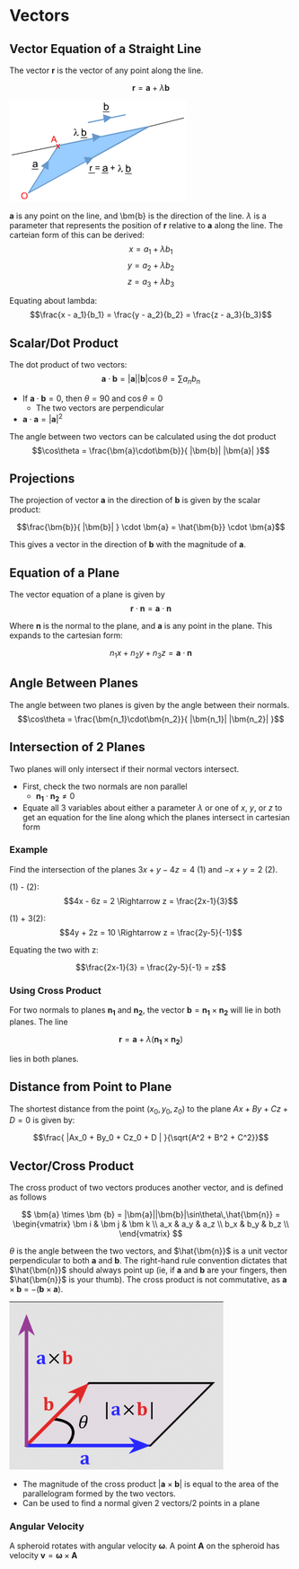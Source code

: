 # Vectors

## Vector Equation of a Straight Line

The vector $\bm{r}$ is the vector of any point along the line.

$$\bm{r} = \bm{a} + \lambda\bm{b}$$

![](./img/vec-line.png)

$\bm{a}$ is any point on the line, and \bm{b} is the direction of the line. $\lambda$ is a parameter that represents the position of $\bm{r}$ relative to $\bm{a}$ along the line. The carteian form of this can be derived:
$$x = a_1 + \lambda b_1$$
$$y = a_2 + \lambda b_2$$
$$z = a_3 + \lambda b_3$$

Equating about lambda:
$$\frac{x - a_1}{b_1} = \frac{y - a_2}{b_2} = \frac{z - a_3}{b_3}$$

## Scalar/Dot Product

The dot product of two vectors:
$$\bm{a} \cdot \bm{b} = |\bm{a}||\bm{b}|\cos\theta = \sum a_n b_n$$

- If $\bm{a} \cdot \bm{b} = 0$, then $\theta = 90$ and $\cos\theta = 0$
  - The two vectors are perpendicular
- $\bm{a} \cdot \bm{a} = |\bm{a}|^2$

The angle between two vectors can be calculated using the dot product
$$\cos\theta = \frac{\bm{a}\cdot\bm{b}}{ |\bm{b}| |\bm{a}| }$$

## Projections

The projection of vector $\bm{a}$ in the direction of $\bm{b}$ is given by the scalar product:

$$\frac{\bm{b}}{ |\bm{b}| } \cdot \bm{a} = \hat{\bm{b}} \cdot \bm{a}$$

This gives a vector in the direction of $\bm{b}$ with the magnitude of $\bm{a}$.

## Equation of a Plane

The vector equation of a plane is given by
$$\bm{r} \cdot \bm{n} = \bm{a} \cdot \bm{n}$$

Where $\bm{n}$ is the normal to the plane, and $\bm{a}$ is any point in the plane. This expands to the cartesian form:

$$n_1 x+ n_2 y + n_3 z = \bm{a} \cdot \bm{n}$$

## Angle Between Planes

The angle between two planes is given by the angle between their normals.
$$\cos\theta = \frac{\bm{n_1}\cdot\bm{n_2}}{ |\bm{n_1}| |\bm{n_2}| }$$

## Intersection of 2 Planes

Two planes will only intersect if their normal vectors intersect.

- First, check the two normals are non parallel
  - $\bm{n_1}\cdot\bm{n_2} \neq 0$
- Equate all 3 variables about either a parameter $\lambda$ or one of $x$, $y$, or $z$ to get an equation for the line along which the planes intersect in cartesian form

### Example

Find the intersection of the planes $3x + y - 4z = 4$ (1) and $-x + y = 2$ (2).

(1) - (2):
$$4x - 6z = 2 \Rightarrow z = \frac{2x-1}{3}$$

(1) + 3(2):
$$4y + 2z = 10 \Rightarrow z = \frac{2y-5}{-1}$$

Equating the two with z:

$$\frac{2x-1}{3} = \frac{2y-5}{-1} = z$$

### Using Cross Product

For two normals to planes $\bm{n_1}$ and $\bm{n_2}$, the vector $\bm{b} = \bm{n_1} \times \bm{n_2}$ will lie in both planes. The line

$$\bm{r} = \bm{a} + \lambda (\bm{n_1} \times \bm{n_2}) $$

lies in both planes.

## Distance from Point to Plane

The shortest distance from the point $(x_0,\,y_0,\,z_0)$ to the plane $Ax + By + Cz + D = 0$ is given by:

$$\frac{ |Ax_0 + By_0 + Cz_0 + D | }{\sqrt{A^2 + B^2 + C^2}}$$

## Vector/Cross Product

The cross product of two vectors produces another vector, and is defined as follows

$$
\bm{a} \times \bm {b} = |\bm{a}||\bm{b}|\sin\theta\,\hat{\bm{n}} =
\begin{vmatrix}
\bm i & \bm j & \bm k \\
a_x & a_y & a_z \\
b_x & b_y & b_z \\
\end{vmatrix}
$$

$\theta$ is the angle between the two vectors, and $\hat{\bm{n}}$ is a unit vector perpendicular to both $\bm{a}$ and $\bm{b}$. The right-hand rule convention dictates that $\hat{\bm{n}}$ should always point up (ie, if $\bm{a}$ and $\bm{b}$ are your fingers, then $\hat{\bm{n}}$ is your thumb). The cross product is not commutative, as $\bm{a} \times \bm{b}$ = $-(\bm{b} \times \bm{a})$.

![](./img/cross.png)

- The magnitude of the cross product $|\bm{a} \times \bm{b}|$ is equal to the area of the parallelogram formed by the two vectors.
- Can be used to find a normal given 2 vectors/2 points in a plane

### Angular Velocity

A spheroid rotates with angular velocity $\bm{\omega}$. A point $\bm{A}$ on the spheroid has velocity $\bm{v}= \bm{\omega} \times \bm{A}$
